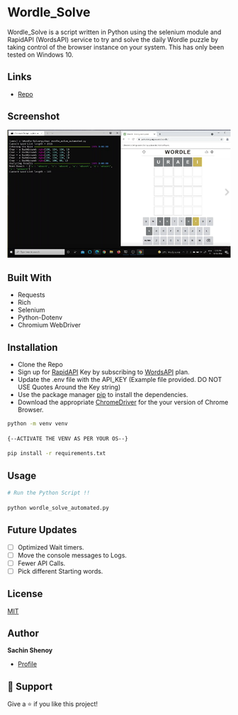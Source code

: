 # Wordle_Solve

Wordle_Solve is a script written in Python using the selenium module and RapidAPI (WordsAPI) service to try and solve the daily Wordle puzzle by taking control of the browser instance on your system. This has only been tested on Windows 10.

## Links

- [Repo](https://github.com/sachinshenoy/wordle_solve "<Wordle Solver> Repo")


## Screenshot

![Main Script](/screenshots/1.png "Main Script")



## Built With

- Requests
- Rich
- Selenium
- Python-Dotenv
- Chromium WebDriver

## Installation

- Clone the Repo
- Sign up for [RapidAPI](https://rapidapi.com/dpventures/api/wordsapi/pricing) Key by subscribing to [WordsAPI](https://www.wordsapi.com/) plan.
- Update the .env file with the API_KEY (Example file provided. DO NOT USE Quotes Around the Key string)
- Use the package manager [pip](https://pip.pypa.io/en/stable/) to install the dependencies.
- Download the appropriate [ChromeDriver](https://chromedriver.chromium.org/downloads) for the your version of Chrome Browser.


```bash
python -m venv venv

{--ACTIVATE THE VENV AS PER YOUR OS--}

pip install -r requirements.txt

```

## Usage

```python
# Run the Python Script !!

python wordle_solve_automated.py

```

## Future Updates

- [ ] Optimized Wait timers.
- [ ] Move the console messages to Logs.
- [ ] Fewer API Calls.
- [ ] Pick different Starting words.

## License
[MIT](https://choosealicense.com/licenses/mit/)

## Author

**Sachin Shenoy**

- [Profile](https://github.com/sachinshenoy "Sachin Shenoy")


## 🤝 Support

Give a ⭐️ if you like this project!
